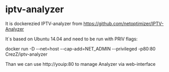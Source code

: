 # iptv-analyzer
It is dockerezied IPTV-analyzer from https://github.com/netoptimizer/IPTV-Analyzer

It`s based on Ubuntu 14.04 and need to be run with PRIV flags: 

docker run -D --net=host --cap-add=NET_ADMIN --privileged -p80:80 CrezZ/iptv-analyzer

Than we can use http://youip:80 to manage Analyzer via web-interface
